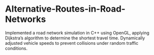 # Alternative-Routes-in-Road-Networks
Implemented a road network simulation in C++ using OpenGL, applying Dijkstra’s algorithm to determine the shortest travel time. Dynamically adjusted vehicle speeds to prevent collisions under random traffic conditions.
